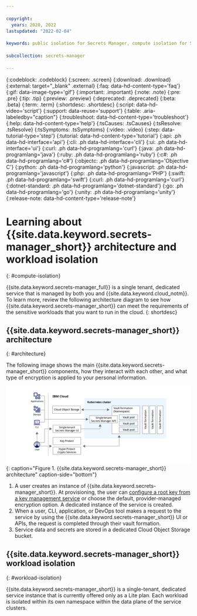 ```yaml
---

copyright:
  years: 2020, 2022
lastupdated: "2022-02-04"

keywords: public isolation for Secrets Manager, compute isolation for Secrets Manager, Secrets Manager architecture, workload isolation in Secrets Manager

subcollection: secrets-manager

---
```


{:codeblock: .codeblock}
{:screen: .screen}
{:download: .download}
{:external: target="_blank" .external}
{:faq: data-hd-content-type='faq'}
{:gif: data-image-type='gif'}
{:important: .important}
{:note: .note}
{:pre: .pre}
{:tip: .tip}
{:preview: .preview}
{:deprecated: .deprecated}
{:beta: .beta}
{:term: .term}
{:shortdesc: .shortdesc}
{:script: data-hd-video='script'}
{:support: data-reuse='support'}
{:table: .aria-labeledby="caption"}
{:troubleshoot: data-hd-content-type='troubleshoot'}
{:help: data-hd-content-type='help'}
{:tsCauses: .tsCauses}
{:tsResolve: .tsResolve}
{:tsSymptoms: .tsSymptoms}
{:video: .video}
{:step: data-tutorial-type='step'}
{:tutorial: data-hd-content-type='tutorial'}
{:api: .ph data-hd-interface='api'}
{:cli: .ph data-hd-interface='cli'}
{:ui: .ph data-hd-interface='ui'}
{:curl: .ph data-hd-programlang='curl'}
{:java: .ph data-hd-programlang='java'}
{:ruby: .ph data-hd-programlang='ruby'}
{:c#: .ph data-hd-programlang='c#'}
{:objectc: .ph data-hd-programlang='Objective C'}
{:python: .ph data-hd-programlang='python'}
{:javascript: .ph data-hd-programlang='javascript'}
{:php: .ph data-hd-programlang='PHP'}
{:swift: .ph data-hd-programlang='swift'}
{:curl: .ph data-hd-programlang='curl'}
{:dotnet-standard: .ph data-hd-programlang='dotnet-standard'}
{:go: .ph data-hd-programlang='go'}
{:unity: .ph data-hd-programlang='unity'}
{:release-note: data-hd-content-type='release-note'}

# Learning about {{site.data.keyword.secrets-manager_short}} architecture and workload isolation
{: #compute-isolation}

{{site.data.keyword.secrets-manager_full}} is a single tenant, dedicated service that is managed by both you and {{site.data.keyword.cloud_notm}}. To learn more, review the following architecture diagram to see how {{site.data.keyword.secrets-manager_short}} can meet the requirements of the sensitive workloads that you want to run in the cloud.
{: shortdesc}

## {{site.data.keyword.secrets-manager_short}} architecture
{: #architecture}

The following image shows the main {{site.data.keyword.secrets-manager_short}} components, how they interact with each other, and what type of encryption is applied to your personal information.

![This image is a visual representation of the architecture for {{site.data.keyword.secrets-manager_short}}.](../images/secrets-arch.svg){: caption="Figure 1. {{site.data.keyword.secrets-manager_short}} architecture" caption-side="bottom"}

1. A user creates an instance of {{site.data.keyword.secrets-manager_short}}. At provisioning, the user can [configure a root key from a key management service](/docs/secrets-manager?topic=secrets-manager-mng-data#data-encryption) or choose the default, provider-managed encryption option. A dedicated instance of the service is created.
2. When a user, CLI, application, or DevOps tool makes a request to the service by using the {{site.data.keyword.secrets-manager_short}} UI or APIs, the request is completed through their vault formation. 
3. Service data and secrets are stored in a dedicated Cloud Object Storage bucket.

## {{site.data.keyword.secrets-manager_short}} workload isolation
{: #workload-isolation}

{{site.data.keyword.secrets-manager_short}} is a single-tenant, dedicated service instance that is currently offered only as a Lite plan. Each workload is isolated within its own namespace within the data plane of the service clusters.




